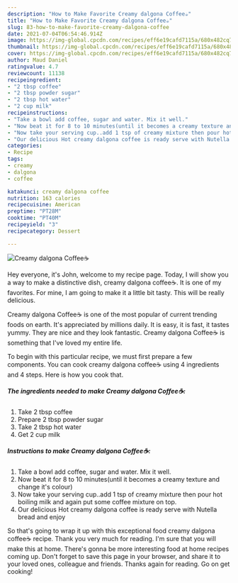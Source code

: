 ```yaml
---
description: "How to Make Favorite Creamy dalgona Coffee☕"
title: "How to Make Favorite Creamy dalgona Coffee☕"
slug: 83-how-to-make-favorite-creamy-dalgona-coffee
date: 2021-07-04T06:54:46.914Z
image: https://img-global.cpcdn.com/recipes/eff6e19cafd7115a/680x482cq70/creamy-dalgona-coffee☕-recipe-main-photo.jpg
thumbnail: https://img-global.cpcdn.com/recipes/eff6e19cafd7115a/680x482cq70/creamy-dalgona-coffee☕-recipe-main-photo.jpg
cover: https://img-global.cpcdn.com/recipes/eff6e19cafd7115a/680x482cq70/creamy-dalgona-coffee☕-recipe-main-photo.jpg
author: Maud Daniel
ratingvalue: 4.7
reviewcount: 11138
recipeingredient:
- "2 tbsp coffee"
- "2 tbsp powder sugar"
- "2 tbsp hot water"
- "2 cup milk"
recipeinstructions:
- "Take a bowl add coffee, sugar and water. Mix it well."
- "Now beat it for 8 to 10 minutes(until it becomes a creamy texture and change it&#39;s colour)"
- "Now take your serving cup..add 1 tsp of creamy mixture then pour hot boiling milk and again put some coffee mixture on top."
- "Our delicious Hot creamy dalgona coffee is ready serve with Nutella bread and enjoy"
categories:
- Recipe
tags:
- creamy
- dalgona
- coffee

katakunci: creamy dalgona coffee 
nutrition: 163 calories
recipecuisine: American
preptime: "PT28M"
cooktime: "PT40M"
recipeyield: "3"
recipecategory: Dessert

---
```



![Creamy dalgona Coffee☕](https://img-global.cpcdn.com/recipes/eff6e19cafd7115a/680x482cq70/creamy-dalgona-coffee☕-recipe-main-photo.jpg)

Hey everyone, it's John, welcome to my recipe page. Today, I will show you a way to make a distinctive dish, creamy dalgona coffee☕. It is one of my favorites. For mine, I am going to make it a little bit tasty. This will be really delicious.



Creamy dalgona Coffee☕ is one of the most popular of current trending foods on earth. It's appreciated by millions daily. It is easy, it is fast, it tastes yummy. They are nice and they look fantastic. Creamy dalgona Coffee☕ is something that I've loved my entire life.


To begin with this particular recipe, we must first prepare a few components. You can cook creamy dalgona coffee☕ using 4 ingredients and 4 steps. Here is how you cook that.

<!--inarticleads1-->

##### The ingredients needed to make Creamy dalgona Coffee☕:

1. Take 2 tbsp coffee
1. Prepare 2 tbsp powder sugar
1. Take 2 tbsp hot water
1. Get 2 cup milk




<!--inarticleads2-->

##### Instructions to make Creamy dalgona Coffee☕:

1. Take a bowl add coffee, sugar and water. Mix it well.
1. Now beat it for 8 to 10 minutes(until it becomes a creamy texture and change it&#39;s colour)
1. Now take your serving cup..add 1 tsp of creamy mixture then pour hot boiling milk and again put some coffee mixture on top.
1. Our delicious Hot creamy dalgona coffee is ready serve with Nutella bread and enjoy




So that's going to wrap it up with this exceptional food creamy dalgona coffee☕ recipe. Thank you very much for reading. I'm sure that you will make this at home. There's gonna be more interesting food at home recipes coming up. Don't forget to save this page in your browser, and share it to your loved ones, colleague and friends. Thanks again for reading. Go on get cooking!
